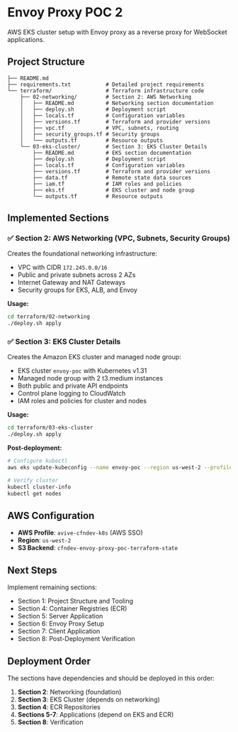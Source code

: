 # Envoy Proxy POC 2

AWS EKS cluster setup with Envoy proxy as a reverse proxy for WebSocket applications.

## Project Structure

```
├── README.md
├── requirements.txt           # Detailed project requirements
└── terraform/                 # Terraform infrastructure code
    ├── 02-networking/         # Section 2: AWS Networking
    │   ├── README.md          # Networking section documentation
    │   ├── deploy.sh          # Deployment script
    │   ├── locals.tf          # Configuration variables
    │   ├── versions.tf        # Terraform and provider versions
    │   ├── vpc.tf             # VPC, subnets, routing
    │   ├── security_groups.tf # Security groups
    │   └── outputs.tf         # Resource outputs
    └── 03-eks-cluster/        # Section 3: EKS Cluster Details
        ├── README.md          # EKS section documentation
        ├── deploy.sh          # Deployment script
        ├── locals.tf          # Configuration variables
        ├── versions.tf        # Terraform and provider versions
        ├── data.tf            # Remote state data sources
        ├── iam.tf             # IAM roles and policies
        ├── eks.tf             # EKS cluster and node group
        └── outputs.tf         # Resource outputs
```

## Implemented Sections

### ✅ Section 2: AWS Networking (VPC, Subnets, Security Groups)

Creates the foundational networking infrastructure:
- VPC with CIDR `172.245.0.0/16`
- Public and private subnets across 2 AZs
- Internet Gateway and NAT Gateways
- Security groups for EKS, ALB, and Envoy

**Usage:**
```bash
cd terraform/02-networking
./deploy.sh apply
```

### ✅ Section 3: EKS Cluster Details

Creates the Amazon EKS cluster and managed node group:
- EKS cluster `envoy-poc` with Kubernetes v1.31
- Managed node group with 2 t3.medium instances
- Both public and private API endpoints
- Control plane logging to CloudWatch
- IAM roles and policies for cluster and nodes

**Usage:**
```bash
cd terraform/03-eks-cluster
./deploy.sh apply
```

**Post-deployment:**
```bash
# Configure kubectl
aws eks update-kubeconfig --name envoy-poc --region us-west-2 --profile avive-cfndev-k8s

# Verify cluster
kubectl cluster-info
kubectl get nodes
```

## AWS Configuration

- **AWS Profile**: `avive-cfndev-k8s` (AWS SSO)
- **Region**: `us-west-2`
- **S3 Backend**: `cfndev-envoy-proxy-poc-terraform-state`

## Next Steps

Implement remaining sections:
- Section 1: Project Structure and Tooling
- Section 4: Container Registries (ECR)
- Section 5: Server Application
- Section 6: Envoy Proxy Setup
- Section 7: Client Application
- Section 8: Post-Deployment Verification

## Deployment Order

The sections have dependencies and should be deployed in this order:
1. **Section 2**: Networking (foundation)
2. **Section 3**: EKS Cluster (depends on networking)
3. **Section 4**: ECR Repositories
4. **Sections 5-7**: Applications (depend on EKS and ECR)
5. **Section 8**: Verification